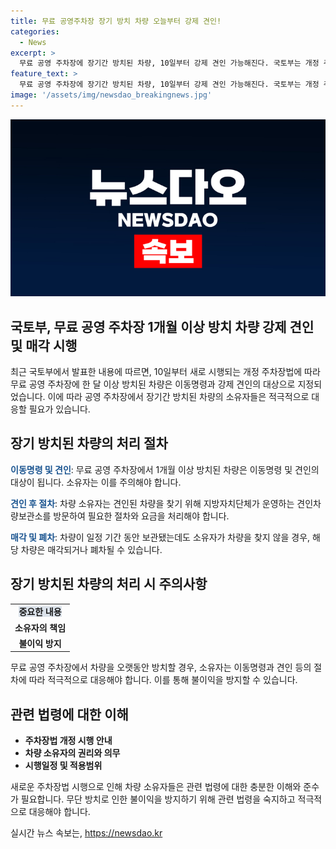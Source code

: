 ```yaml
---
title: 무료 공영주차장 장기 방치 차량 오늘부터 강제 견인!
categories:
  - News
excerpt: >
  무료 공영 주차장에 장기간 방치된 차량, 10일부터 강제 견인 가능해진다. 국토부는 개정 주차장법 시행으로 한 달 이상 방치된 차량은 이동명령·견인 대상이라고 밝혔다. 이로써 주차 공간 부족, 미관 저해, 악취 등 문제 해결이 기대된다. 소유자는 견인료 및 보관료를 납부하고 차량을 찾지 않으면 매각·폐차될 수 있다.
feature_text: >
  무료 공영 주차장에 장기간 방치된 차량, 10일부터 강제 견인 가능해진다. 국토부는 개정 주차장법 시행으로 한 달 이상 방치된 차량은 이동명령·견인 대상이라고 밝혔다. 이로써 주차 공간 부족, 미관 저해, 악취 등 문제 해결이 기대된다. 소유자는 견인료 및 보관료를 납부하고 차량을 찾지 않으면 매각·폐차될 수 있다.
image: '/assets/img/newsdao_breakingnews.jpg'
---
```


<p><img src="/assets/img/newsdao_breakingnews.jpg" alt="ontimetimes 속보" /></p>

<h2 data-ke-size="size26">국토부, 무료 공영 주차장 1개월 이상 방치 차량 강제 견인 및 매각 시행</h2>

<p data-ke-size="size16">최근 국토부에서 발표한 내용에 따르면, 10일부터 새로 시행되는 개정 주차장법에 따라 무료 공영 주차장에 한 달 이상 방치된 차량은 이동명령과 강제 견인의 대상으로 지정되었습니다. 이에 따라 공영 주차장에서 장기간 방치된 차량의 소유자들은 적극적으로 대응할 필요가 있습니다.</p>

<h2 data-ke-size="size24">장기 방치된 차량의 처리 절차</h2>

<p data-ke-size="size16"><b><span style="color: #1a5490;">이동명령 및 견인</span></b>: 무료 공영 주차장에서 1개월 이상 방치된 차량은 이동명령 및 견인의 대상이 됩니다. 소유자는 이를 주의해야 합니다.</p>

<p data-ke-size="size16"><b><span style="color: #1a5490;">견인 후 절차</span></b>: 차량 소유자는 견인된 차량을 찾기 위해 지방자치단체가 운영하는 견인차량보관소를 방문하여 필요한 절차와 요금을 처리해야 합니다.</p>

<p data-ke-size="size16"><b><span style="color: #1a5490;">매각 및 폐차</span></b>: 차량이 일정 기간 동안 보관됐는데도 소유자가 차량을 찾지 않을 경우, 해당 차량은 매각되거나 폐차될 수 있습니다.</p>

<h2 data-ke-size="size24">장기 방치된 차량의 처리 시 주의사항</h2>

<table>
<tbody>
<tr>
<td style="text-align: center; height: 17px;"><b><span style="background-color: #21538527;">중요한 내용</span></b></td>
</tr>
<tr>
<td style="text-align: center; height: 17px;"><b>소유자의 책임</b></td>
</tr>
<tr>
<td style="text-align: center; height: 17px;"><b>불이익 방지</b></td>
</tr>
</tbody>
</table>

<p data-ke-size="size16">무료 공영 주차장에서 차량을 오랫동안 방치할 경우, 소유자는 이동명령과 견인 등의 절차에 따라 적극적으로 대응해야 합니다. 이를 통해 불이익을 방지할 수 있습니다.</p>

<h2 data-ke-size="size24">관련 법령에 대한 이해</h2>

<ul>
<li><b>주차장법 개정 시행 안내</b></li>
<li><b>차량 소유자의 권리와 의무</b></li>
<li><b>시행일정 및 적용범위</b></li>
</ul>

<p data-ke-size="size16">새로운 주차장법 시행으로 인해 차량 소유자들은 관련 법령에 대한 충분한 이해와 준수가 필요합니다. 무단 방치로 인한 불이익을 방지하기 위해 관련 법령을 숙지하고 적극적으로 대응해야 합니다.</p>
실시간 뉴스 속보는, <a href="https://newsdao.kr" rel="dofollow">https://newsdao.kr</a>



